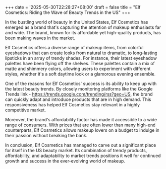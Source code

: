 +++
date = '2025-05-30T22:28:27+08:00'
draft = false
title = "Elf Cosmetics: Riding the Wave of Beauty Trends in the US"
+++

In the bustling world of beauty in the United States, Elf Cosmetics has emerged as a brand that's capturing the attention of makeup enthusiasts far and wide. The brand, known for its affordable yet high-quality products, has been making waves in the market.

Elf Cosmetics offers a diverse range of makeup items, from colorful eyeshadows that can create looks from natural to dramatic, to long-lasting lipsticks in an array of trendy shades. For instance, their latest eyeshadow palettes have been flying off the shelves. These palettes contain a mix of matte and shimmery colors, allowing users to experiment with different styles, whether it's a soft daytime look or a glamorous evening ensemble.

One of the reasons for Elf Cosmetics' success is its ability to keep up with the latest beauty trends. By closely monitoring platforms like the Google Trends link - https://trends.google.com/trending/rss?geo=US, the brand can quickly adapt and introduce products that are in high demand. This responsiveness has helped Elf Cosmetics stay relevant in a highly competitive market.

Moreover, the brand's affordability factor has made it accessible to a wide range of consumers. With prices that are often lower than many high-end counterparts, Elf Cosmetics allows makeup lovers on a budget to indulge in their passion without breaking the bank.

In conclusion, Elf Cosmetics has managed to carve out a significant place for itself in the US beauty market. Its combination of trendy products, affordability, and adaptability to market trends positions it well for continued growth and success in the ever-evolving world of makeup.